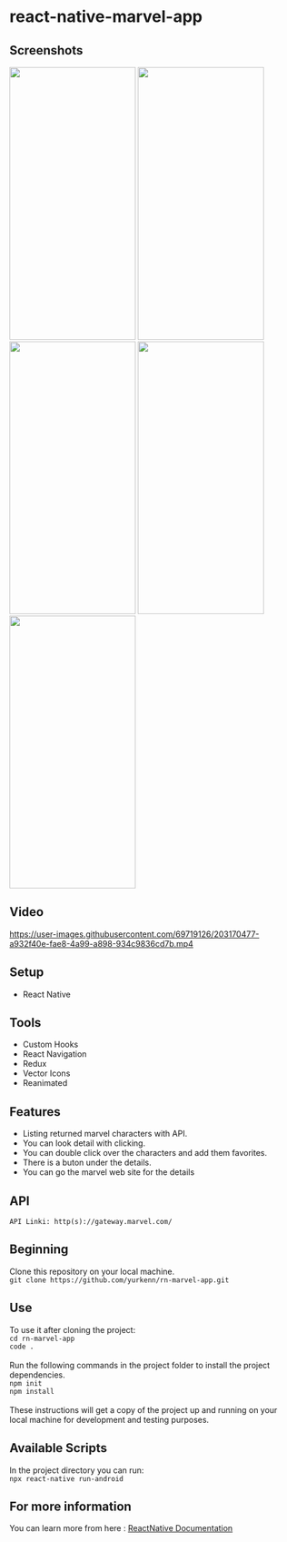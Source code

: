# react-native-marvel-app

## Screenshots
<div>
<img src="https://user-images.githubusercontent.com/69719126/202918720-059d6aff-b1bf-4c13-b97e-fc24f7cfbc3c.png" width="222" height="480" />
<img src="https://user-images.githubusercontent.com/69719126/202918729-2a325b02-80ce-4341-bc8d-26d8e9dc8a9d.png" width="222" height="480" />
<img src="https://user-images.githubusercontent.com/69719126/202918737-abece09c-f884-4159-acb8-7db8d7d891f9.png" width="222" height="480" />
<img src="https://user-images.githubusercontent.com/69719126/202918751-0c202c37-d70c-4dd3-bfee-aaa91772e39b.png" width="222" height="480" />
<img src="https://user-images.githubusercontent.com/69719126/202918757-f3df60b2-f895-4ca5-acb9-68a63f08406d.png" width="222" height="480" />

</div>

## Video
https://user-images.githubusercontent.com/69719126/203170477-a932f40e-fae8-4a99-a898-934c9836cd7b.mp4



## Setup
- React Native

## Tools
- Custom Hooks
- React Navigation
- Redux
- Vector Icons
- Reanimated

## Features 
- Listing returned marvel characters with API.
- You can look detail with clicking.
- You can double click over the characters and add them favorites.
- There is a buton under the details.
- You can go the marvel web site for the details

## API
`API Linki: http(s)://gateway.marvel.com/`

## Beginning 
Clone this repository on your local machine.
<br>
`git clone https://github.com/yurkenn/rn-marvel-app.git`

## Use 
To use it after cloning the project:
<br>
`cd rn-marvel-app`
<br>
`code .`
<br>
<br>
Run the following commands in the project folder to install the project dependencies.
<br>
`npm init`
<br>
`npm install`
<br>
<br>
These instructions will get a copy of the project up and running on your local machine for development and testing purposes.

## Available Scripts
In the project directory you can run:
<br>
`npx react-native run-android`

## For more information
You can learn more from here : <a href="https://reactnative.dev/">ReactNative Documentation</a>
